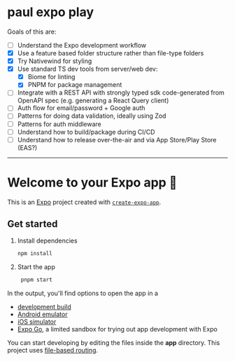 # paul expo play

Goals of this are:
- [ ] Understand the Expo development workflow
- [x] Use a feature based folder structure rather than file-type folders
- [x] Try Nativewind for styling
- [x] Use standard TS dev tools from server/web dev:
   - [x] Biome for linting
   - [x] PNPM for package management
- [ ] Integrate with a REST API with strongly typed sdk code-generated from OpenAPI spec (e.g. generating a React Query client)
- [ ] Auth flow for email/password + Google auth
- [ ] Patterns for doing data validation, ideally using Zod
- [ ] Patterns for auth middleware
- [ ] Understand how to build/package during CI/CD
- [ ] Understand how to release over-the-air and via App Store/Play Store (EAS?)

----

# Welcome to your Expo app 👋

This is an [Expo](https://expo.dev) project created with [`create-expo-app`](https://www.npmjs.com/package/create-expo-app).

## Get started

1. Install dependencies

   ```bash
   npm install
   ```

2. Start the app

   ```bash
    pnpm start
   ```

In the output, you'll find options to open the app in a

- [development build](https://docs.expo.dev/develop/development-builds/introduction/)
- [Android emulator](https://docs.expo.dev/workflow/android-studio-emulator/)
- [iOS simulator](https://docs.expo.dev/workflow/ios-simulator/)
- [Expo Go](https://expo.dev/go), a limited sandbox for trying out app development with Expo

You can start developing by editing the files inside the **app** directory. This project uses [file-based routing](https://docs.expo.dev/router/introduction).
